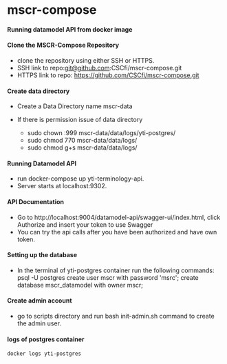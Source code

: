 # mscr-compose

#### Running datamodel API from docker image


#### Clone the MSCR-Compose Repository
- clone the repository using either SSH or HTTPS.
- SSH link to repo:git@github.com:CSCfi/mscr-compose.git
- HTTPS link to repo: https://github.com/CSCfi/mscr-compose.git

#### Create data directory 
- Create a Data Directory name mscr-data
- If there is permission issue of data directory

    - sudo chown :999 mscr-data/data/logs/yti-postgres/
    - sudo chmod 770 mscr-data/data/logs/
    - sudo chmod g+s mscr-data/data/logs/


#### Running Datamodel API
- run docker-compose up yti-terminology-api.
- Server starts at localhost:9302. 
     
#### API Documentation
- Go to http://localhost:9004/datamodel-api/swagger-ui/index.html, click Authorize and insert your token to use Swagger
- You can try the api calls after you have been authorized and have own token.


#### Setting up the database
- In the terminal of yti-postgres container run the following commands:
        psql -U postgres
        create user mscr with password 'msrc';
        create database mscr_datamodel with owner mscr;

#### Create admin account
- go to scripts directory and run bash init-admin.sh command to create the admin user.

#### logs of postgres container

    docker logs yti-postgres




